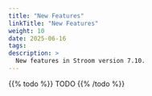 ```yaml
---
title: "New Features"
linkTitle: "New Features"
weight: 10
date: 2025-06-16
tags: 
description: >
  New features in Stroom version 7.10.
---
```


{{% todo %}}
TODO
{{% /todo %}}
